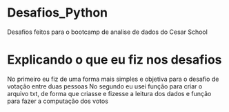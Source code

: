 # Desafios_Python
Desafios feitos para o bootcamp de analise de dados do Cesar School

# Explicando o que eu fiz nos desafios
No primeiro eu fiz de uma forma mais simples e objetiva para o desafio de votação entre duas pessoas
No segundo eu usei função para criar o arquivo txt, de forma que criasse e fizesse a leitura dos dados e função para fazer a computação dos votos
